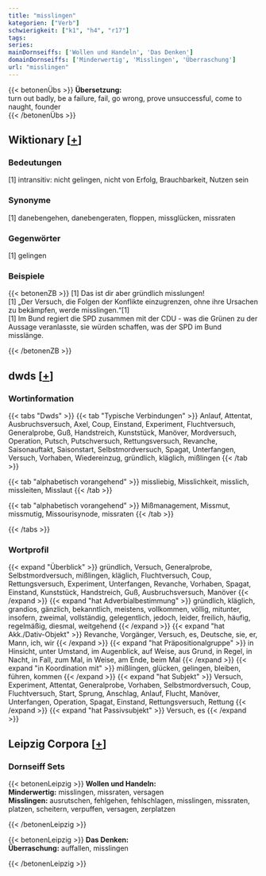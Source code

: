```yaml
---
title: "misslingen"
kategorien: ["Verb"]
schwierigkeit: ["k1", "h4", "r17"]
tags:
series:
mainDornseiffs: ['Wollen und Handeln', 'Das Denken']
domainDornseiffs: ['Minderwertig', 'Misslingen', 'Überraschung']
url: "misslingen"
---
```


{{< betonenÜbs >}}
**Übersetzung:**  
turn out badly, be a failure, fail, go wrong, prove  unsuccessful, come to naught, founder  
{{< /betonenÜbs >}}

## Wiktionary [[+](https://de.wiktionary.org/wiki/misslingen)]

### Bedeutungen
[1] intransitiv: nicht gelingen, nicht von Erfolg, Brauchbarkeit, Nutzen sein  

### Synonyme
[1] danebengehen, danebengeraten, floppen, missglücken, missraten  

### Gegenwörter
[1] gelingen  

### Beispiele
{{< betonenZB >}}
[1] Das ist dir aber gründlich misslungen!  
[1] „Der Versuch, die Folgen der Konflikte einzugrenzen, ohne ihre Ursachen zu bekämpfen, werde misslingen.“[1]  
[1] Im Bund regiert die SPD zusammen mit der CDU - was die Grünen zu der Aussage veranlasste, sie würden schaffen, was der SPD im Bund misslänge.  

{{< /betonenZB >}}


## dwds [[+](https://www.dwds.de/wb/misslingen)]

### Wortinformation
{{< tabs "Dwds" >}}
{{< tab "Typische Verbindungen" >}}
Anlauf, Attentat, Ausbruchsversuch, Axel, Coup, Einstand, Experiment, Fluchtversuch, Generalprobe, Guß, Handstreich, Kunststück, Manöver, Mordversuch, Operation, Putsch, Putschversuch, Rettungsversuch, Revanche, Saisonauftakt, Saisonstart, Selbstmordversuch, Spagat, Unterfangen, Versuch, Vorhaben, Wiedereinzug, gründlich, kläglich, mißlingen
{{< /tab >}}

{{< tab "alphabetisch vorangehend" >}}
missliebig, Misslichkeit, misslich, missleiten, Misslaut
{{< /tab >}}

{{< tab "alphabetisch vorangehend" >}}
Mißmanagement, Missmut, missmutig, Missourisynode, missraten
{{< /tab >}}

{{< /tabs >}}

### Wortprofil
{{< expand "Überblick" >}} gründlich, Versuch, Generalprobe, Selbstmordversuch, mißlingen, kläglich, Fluchtversuch, Coup, Rettungsversuch, Experiment, Unterfangen, Revanche, Vorhaben, Spagat, Einstand, Kunststück, Handstreich, Guß, Ausbruchsversuch, Manöver {{< /expand >}}
{{< expand "hat Adverbialbestimmung" >}} gründlich, kläglich, grandios, gänzlich, bekanntlich, meistens, vollkommen, völlig, mitunter, insofern, zweimal, vollständig, gelegentlich, jedoch, leider, freilich, häufig, regelmäßig, diesmal, weitgehend {{< /expand >}}
{{< expand "hat Akk./Dativ-Objekt" >}} Revanche, Vorgänger, Versuch, es, Deutsche, sie, er, Mann, ich, wir {{< /expand >}}
{{< expand "hat Präpositionalgruppe" >}} in Hinsicht, unter Umstand, im Augenblick, auf Weise, aus Grund, in Regel, in Nacht, in Fall, zum Mal, in Weise, am Ende, beim Mal {{< /expand >}}
{{< expand "in Koordination mit" >}} mißlingen, glücken, gelingen, bleiben, führen, kommen {{< /expand >}}
{{< expand "hat Subjekt" >}} Versuch, Experiment, Attentat, Generalprobe, Vorhaben, Selbstmordversuch, Coup, Fluchtversuch, Start, Sprung, Anschlag, Anlauf, Flucht, Manöver, Unterfangen, Operation, Spagat, Einstand, Rettungsversuch, Rettung {{< /expand >}}
{{< expand "hat Passivsubjekt" >}} Versuch, es {{< /expand >}}

## Leipzig Corpora [[+](https://corpora.uni-leipzig.de/en/res?word=misslingen&corpusId=deu_newscrawl-public_2018)]

### Dornseiff Sets
{{< betonenLeipzig >}}
**Wollen und Handeln:**  
**Minderwertig:** misslingen, missraten, versagen  
**Misslingen:** ausrutschen, fehlgehen, fehlschlagen, misslingen, missraten, platzen, scheitern, verpuffen, versagen, zerplatzen  

{{< /betonenLeipzig >}}


{{< betonenLeipzig >}}
**Das Denken:**  
**Überraschung:** auffallen, misslingen  

{{< /betonenLeipzig >}}
